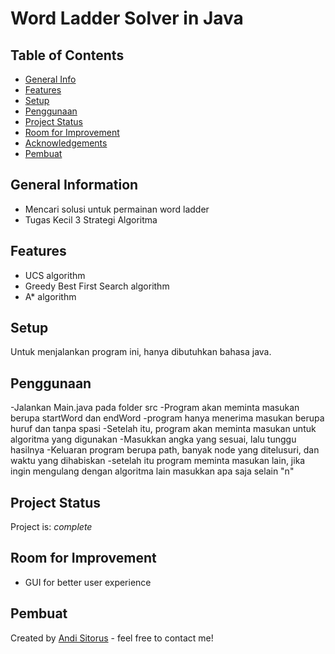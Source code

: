 # Word Ladder Solver in Java

## Table of Contents
* [General Info](#general-information)
* [Features](#features)
* [Setup](#setup)
* [Penggunaan](#penggunaan)
* [Project Status](#project-status)
* [Room for Improvement](#room-for-improvement)
* [Acknowledgements](#acknowledgements)
* [Pembuat](#pembuat)
<!-- * [License](#license) -->


## General Information
- Mencari solusi untuk permainan word ladder
- Tugas Kecil 3 Strategi Algoritma


## Features
- UCS algorithm
- Greedy Best First Search algorithm
- A* algorithm


## Setup
Untuk menjalankan program ini, hanya dibutuhkan bahasa java.


## Penggunaan
-Jalankan Main.java pada folder src
-Program akan meminta masukan berupa startWord dan endWord
-program hanya menerima masukan berupa huruf dan tanpa spasi
-Setelah itu, program akan meminta masukan untuk algoritma yang digunakan
-Masukkan angka yang sesuai, lalu tunggu hasilnya
-Keluaran program berupa path, banyak node yang ditelusuri, dan waktu yang dihabiskan
-setelah itu program meminta masukan lain, jika ingin mengulang dengan algoritma lain masukkan apa saja selain "n"

## Project Status
Project is: _complete_ 


## Room for Improvement
- GUI for better user experience

## Pembuat
Created by [Andi Sitorus](https://www.linkedin.com/in/andi-sitorus-676176248/) - feel free to contact me!
